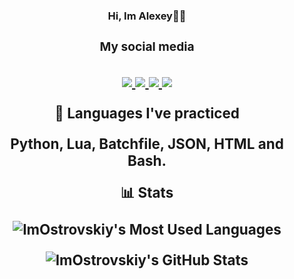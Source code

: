 <h3>
<p align="center">
<a>
Hi, Im Alexey👨‍💻
<a/>
</p>
<h3/>

<h3>
<p align="center">
<a>
My social media
<a/>
</p>
<h3/>
<p align="center">
  <a href= "https://t.me/Im_Ostrovskiy">
    <img src="https://img.icons8.com/fluency/30/000000/telegram-app.png"/>
  </a>
  <a href= "https://instagram.com/im_ostrovskiy">
    <img src="https://img.icons8.com/fluency/30/000000/instagram-new.png"/>
  </a>
  <a href= "https://github.com/ImOstrovskiy">
    <img src="https://img.icons8.com/fluency/30/000000/github.png"/>
  </a>
  <a href= "https://imostrovskiy.github.io/">
    <img src="https://img.icons8.com/fluency/30/000000/web-design.png"/>
  </a>
</p>

<p align="center">
<a>
  📖 Languages I've practiced
  </a>
</p>
<p align="center">
<a>
  Python, Lua, Batchfile, JSON, HTML and Bash.
</a>
</p>  
<p align="center">
<a>
  📊 Stats 
</a>
</p>
<p align="center">
  <img src="https://github-readme-stats.vercel.app/api/top-langs/?username=ImOstrovskiy&&theme=gotham&show_icons=true" alt="ImOstrovskiy's Most Used Languages">
</p>
<p align="center">
  <img src="https://github-readme-stats.vercel.app/api?username=ImOstrovskiy&theme=gotham&show_icons=true" alt="ImOstrovskiy's GitHub Stats">
</p>
